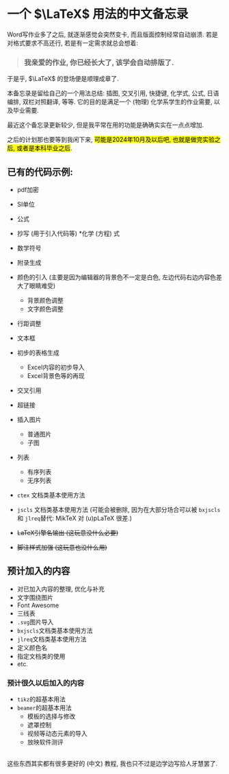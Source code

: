 # 一个 $\LaTeX$ 用法的中文备忘录

Word写作业多了之后, 就逐渐感觉会突然变卡, 而且版面控制经常自动崩溃. 若是对格式要求不高还行, 若是有一定需求就总会想着: 

> ### 我亲爱的作业, 你已经长大了, 该学会自动排版了.

于是乎, $\LaTeX$ 的登场便是顺理成章了. 

本备忘录是留给自己的一个用法总结: 插图, 交叉引用, 快捷键, 化学式, 公式, 日语编排, 双栏对照翻译, 等等. 它的目的是满足一个 (物理) 化学系学生的作业需要, 以及毕业需要. 

最近这个备忘录更新较少, 但是我平常在用的功能是确确实实在一点点增加.

之后的计划那也要等到我闲下来, <mark>可能是2024年10月及以后吧, 也就是做完实验之后, 或者是本科毕业之后</mark>.

## 已有的代码示例: 
* pdf加密
* SI单位
* 公式
* 抄写 (用于引入代码等)
*化学 (方程) 式
* 数学符号
* 附录生成
* 颜色的引入 (主要是因为编辑器的背景色不一定是白色, 左边代码右边内容色差大了眼睛难受)
    * 背景颜色调整
    * 文字颜色调整
* 行距调整
* 文本框
* 初步的表格生成
    * Excel内容的初步导入
    * Excel背景色等的再现
* 交叉引用
* 超链接
* 插入图片
    * 普通图片
    * 子图
* 列表
    * 有序列表
    * 无序列表
* `ctex` 文档类基本使用方法
* `jscls` 文档类基本使用方法 (可能会被删除, 因为在大部分场合可以被 `bxjscls` 和 `jlreq`替代: MikTeX 对 (u)pLaTeX 很差.) 

* ~~LaTeX引擎名输出 (这玩意没什么必要)~~
* ~~脚注样式加强 (这玩意也没什么用)~~

## 预计加入的内容
* 对已加入内容的整理, 优化与补充
* 文字围绕图片
* Font Awesome
* 三线表
* `.svg`图片导入
* `bxjscls`文档类基本使用方法
* `jlreq`文档类基本使用方法
* 定义颜色名
* 指定文档类的使用
* etc.
### 预计很久以后加入的内容
* `tikz`的超基本用法
* `beamer`的超基本用法
    * 模板的选择与修改
    * 遮罩控制
    * 视频等动态元素的导入
    * 放映软件测评

##
这些东西其实都有很多更好的 (中文) 教程, 我也只不过是边学边写拾人牙慧罢了. 